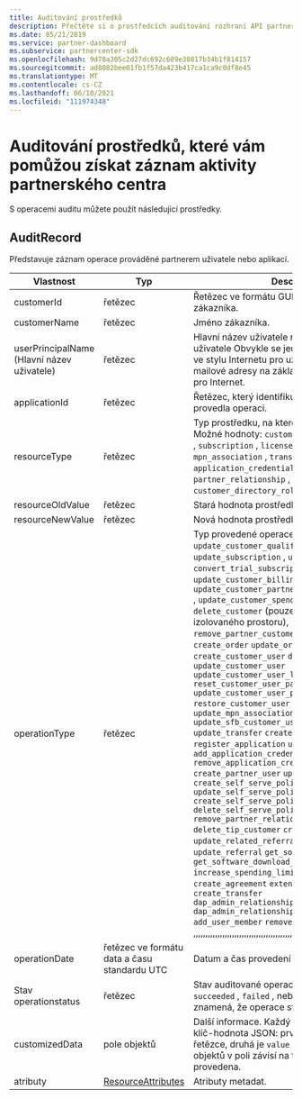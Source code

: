 ```yaml
---
title: Auditování prostředků
description: Přečtěte si o prostředcích auditování rozhraní API partnerského centra, jako je AuditRecord, které můžete použít k získání záznamu o aktivitě partnerského centra.
ms.date: 05/21/2019
ms.service: partner-dashboard
ms.subservice: partnercenter-sdk
ms.openlocfilehash: 9d78a305c2d27dc692c609e30817b34b1f814157
ms.sourcegitcommit: ad8082bee01fb1f57da423b417ca1ca9c0df8e45
ms.translationtype: MT
ms.contentlocale: cs-CZ
ms.lasthandoff: 06/10/2021
ms.locfileid: "111974348"
---
```

# <a name="auditing-resources-that-help-you-get-a-record-of-partner-center-activity"></a>Auditování prostředků, které vám pomůžou získat záznam aktivity partnerského centra

S operacemi auditu můžete použít následující prostředky.

## <a name="auditrecord"></a>AuditRecord

Představuje záznam operace prováděné partnerem uživatele nebo aplikací.

| Vlastnost | Typ | Description |
| --- | --- | ---|
| customerId | řetězec | Řetězec ve formátu GUID, který identifikuje zákazníka. |
| customerName | řetězec | Jméno zákazníka. |
| userPrincipalName (Hlavní název uživatele) | řetězec | Hlavní název uživatele nebo identifikátor uživatele Obvykle se jedná o přihlašovací jméno ve stylu Internetu pro uživatele ve formátu e-mailové adresy na základě standardu RFC 822 pro Internet. |
| applicationId | řetězec | Řetězec, který identifikuje aplikaci, která provedla operaci. |
| resourceType | řetězec | Typ prostředku, na kterém operace rozhodla. Možné hodnoty: `customer` , `customer_user` , `order` , `subscription` , `license` , `third_party_add_on` , `mpn_association` , `transfer` , `application` , `application_credential` , `partner_user` , `partner_relationship` , `partner_customer_dap` , `customer_directory_role` . |
| resourceOldValue | řetězec | Stará hodnota prostředku |
| resourceNewValue | řetězec | Nová hodnota prostředku |
| operationType | řetězec | Typ provedené operace. Možné hodnoty: `update_customer_qualification` , `update_subscription` , `upgrade_subscription` , `convert_trial_subscription` , `add_customer` , `update_customer_billing_profile` , `update_customer_partner_contract_company_name` , `update_customer_spending_budget` , `delete_customer` (pouze účty integrace izolovaného prostoru), `remove_partner_customer_relationship` , `create_order` `update_order` `create_customer_user` `delete_customer_user` `update_customer_user` `update_customer_user_licenses` `reset_customer_user_password` `update_customer_user_principal_name` `restore_customer_user` `create_mpn_association` `update_mpn_association` `update_sfb_customer_user_licenses` `update_transfer` `create_partner_relationship` `register_application` `unregister_application` `add_application_credential` `remove_application_credential` `create_partner_user` `update_partner_user` `create_self_serve_policy` `update_self_serve_policy` `create_self_serve_policy` `delete_self_serve_policy` `remove_partner_relationship` `delete_tip_customer` `create_related_referral` `update_related_referral` `create_referral` `update_referral` `get_software_key` `get_software_download_link` `increase_spending_limit` `ready_invoice` `create_agreement` `extend_relationship` `create_transfer` `dap_admin_relationship_approved` `dap_admin_relationship_terminated` `add_user_member` `remove_user_member` ,,,,,,,,,,,,,,,,,,,,,,,,,,,,,,,,,,,,,,,,,,,,,,,,,,,,. |
| operationDate | řetězec ve formátu data a času standardu UTC | Datum a čas provedení operace. |
| Stav operationstatus | řetězec | Stav auditované operace. Možné hodnoty: `succeeded` , `failed` , nebo `progress` , což znamená, že operace stále probíhá. |
| customizedData  | pole objektů | Další informace. Každý objekt obsahuje dvě páry klíč-hodnota JSON: první je `key` a hodnota řetězce, druhá je `value` a hodnota řetězce. Počet objektů v poli závisí na typu operace, která byla provedena. |
| atributy | [ResourceAttributes](utility-resources.md#resourceattributes) | Atributy metadat. |
